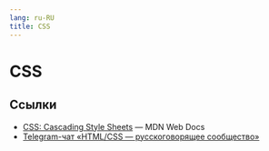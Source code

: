 ```yaml
---
lang: ru-RU 
title: CSS
---
```

# CSS

## Ссылки
- [CSS: Cascading Style Sheets](https://developer.mozilla.org/en-US/docs/Web/CSS) — MDN Web Docs
- [Telegram-чат «HTML/CSS — русскоговорящее сообщество»](https://t.me/css_ru)